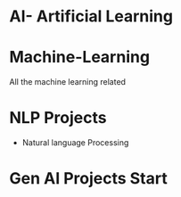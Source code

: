 # AI- Artificial Learning
# Machine-Learning
All the machine learning related 

# NLP Projects
- Natural language Processing
# Gen AI Projects Start

